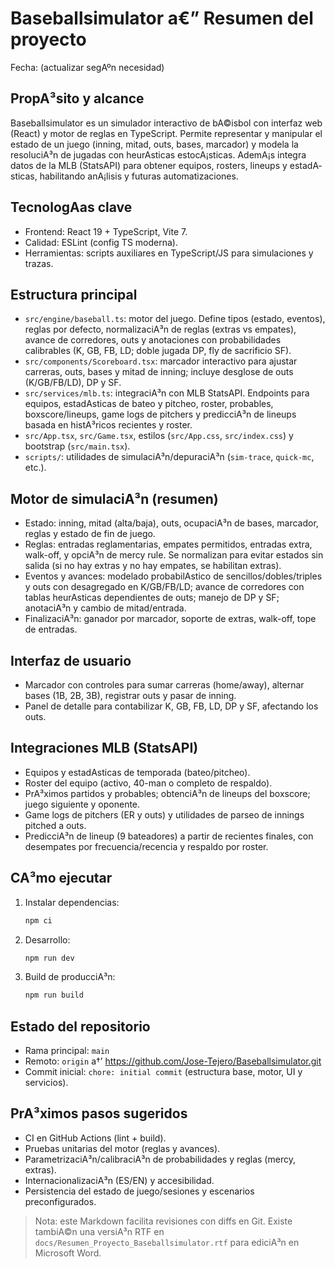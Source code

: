 ﻿# Baseballsimulator a€” Resumen del proyecto

Fecha: (actualizar segAºn necesidad)

## PropA³sito y alcance
Baseballsimulator es un simulador interactivo de bA©isbol con interfaz web (React) y motor de reglas en TypeScript. Permite representar y manipular el estado de un juego (inning, mitad, outs, bases, marcador) y modela la resoluciA³n de jugadas con heurA­sticas estocA¡sticas. AdemA¡s integra datos de la MLB (StatsAPI) para obtener equipos, rosters, lineups y estadA­sticas, habilitando anA¡lisis y futuras automatizaciones.

## TecnologA­as clave
- Frontend: React 19 + TypeScript, Vite 7.
- Calidad: ESLint (config TS moderna).
- Herramientas: scripts auxiliares en TypeScript/JS para simulaciones y trazas.

## Estructura principal
- `src/engine/baseball.ts`: motor del juego. Define tipos (estado, eventos), reglas por defecto, normalizaciA³n de reglas (extras vs empates), avance de corredores, outs y anotaciones con probabilidades calibrables (K, GB, FB, LD; doble jugada DP, fly de sacrificio SF).
- `src/components/Scoreboard.tsx`: marcador interactivo para ajustar carreras, outs, bases y mitad de inning; incluye desglose de outs (K/GB/FB/LD), DP y SF.
- `src/services/mlb.ts`: integraciA³n con MLB StatsAPI. Endpoints para equipos, estadA­sticas de bateo y pitcheo, roster, probables, boxscore/lineups, game logs de pitchers y predicciA³n de lineups basada en histA³ricos recientes y roster.
- `src/App.tsx`, `src/Game.tsx`, estilos (`src/App.css`, `src/index.css`) y bootstrap (`src/main.tsx`).
- `scripts/`: utilidades de simulaciA³n/depuraciA³n (`sim-trace`, `quick-mc`, etc.).

## Motor de simulaciA³n (resumen)
- Estado: inning, mitad (alta/baja), outs, ocupaciA³n de bases, marcador, reglas y estado de fin de juego.
- Reglas: entradas reglamentarias, empates permitidos, entradas extra, walk-off, y opciA³n de mercy rule. Se normalizan para evitar estados sin salida (si no hay extras y no hay empates, se habilitan extras).
- Eventos y avances: modelado probabilA­stico de sencillos/dobles/triples y outs con desagregado en K/GB/FB/LD; avance de corredores con tablas heurA­sticas dependientes de outs; manejo de DP y SF; anotaciA³n y cambio de mitad/entrada.
- FinalizaciA³n: ganador por marcador, soporte de extras, walk-off, tope de entradas.

## Interfaz de usuario
- Marcador con controles para sumar carreras (home/away), alternar bases (1B, 2B, 3B), registrar outs y pasar de inning.
- Panel de detalle para contabilizar K, GB, FB, LD, DP y SF, afectando los outs.

## Integraciones MLB (StatsAPI)
- Equipos y estadA­sticas de temporada (bateo/pitcheo).
- Roster del equipo (activo, 40-man o completo de respaldo).
- PrA³ximos partidos y probables; obtenciA³n de lineups del boxscore; juego siguiente y oponente.
- Game logs de pitchers (ER y outs) y utilidades de parseo de innings pitched a outs.
- PredicciA³n de lineup (9 bateadores) a partir de recientes finales, con desempates por frecuencia/recencia y respaldo por roster.

## CA³mo ejecutar
1. Instalar dependencias:
   ```bash
   npm ci
   ```
2. Desarrollo:
   ```bash
   npm run dev
   ```
3. Build de producciA³n:
   ```bash
   npm run build
   ```

## Estado del repositorio
- Rama principal: `main`
- Remoto: `origin` a†’ https://github.com/Jose-Tejero/Baseballsimulator.git
- Commit inicial: `chore: initial commit` (estructura base, motor, UI y servicios).

## PrA³ximos pasos sugeridos
- CI en GitHub Actions (lint + build).
- Pruebas unitarias del motor (reglas y avances).
- ParametrizaciA³n/calibraciA³n de probabilidades y reglas (mercy, extras).
- InternacionalizaciA³n (ES/EN) y accesibilidad.
- Persistencia del estado de juego/sesiones y escenarios preconfigurados.

> Nota: este Markdown facilita revisiones con diffs en Git. Existe tambiA©n una versiA³n RTF en `docs/Resumen_Proyecto_Baseballsimulator.rtf` para ediciA³n en Microsoft Word.


